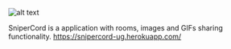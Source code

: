 ![alt text](https://i.imgur.com/hUx8ssZ.png)

SniperCord is a application with rooms, images and GIFs sharing functionality.
https://snipercord-ug.herokuapp.com/
